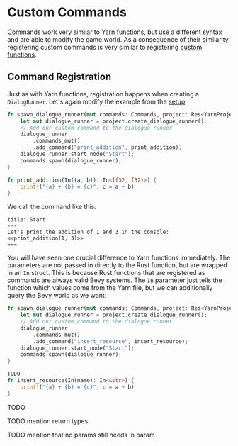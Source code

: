 # Custom Commands

[Commands](../yarn_files/commands.md) work very similar to Yarn [functions](../yarn_files/functions.md), but 
use a different syntax and are able to modify the game world. As a consequence of their similarity,
registering custom commands is very similar to registering [custom functions](./custom_functions.md).

## Command Registration

Just as with Yarn functions, registration happens when creating a `DialogRunner`.
Let's again modify the example from the [setup](./setup.md):

```rust
fn spawn_dialogue_runner(mut commands: Commands, project: Res<YarnProject>) {
    let mut dialogue_runner = project.create_dialogue_runner();
    // Add our custom command to the dialogue runner
    dialogue_runner
        .commands_mut()
        .add_command("print_addition", print_addition);
    dialogue_runner.start_node("Start");
    commands.spawn(dialogue_runner);
}

fn print_addition(In((a, b)): In<(f32, f32)>) {
    print!("{a} + {b} = {c}", c = a + b)
}
```

We call the command like this:

```text
title: Start
---
Let's print the addition of 1 and 3 in the console:
<<print_addition(1, 3)>>
===
```

You will have seen one crucial difference to Yarn functions immediately.
The parameters are not passed in directly to the Rust function, but are wrapped in an `In` struct.
This is because Rust functions that are registered as commands are always valid Bevy systems. 
The `In` parameter just tells the function which values come from the Yarn file, but we can additionally query the Bevy world as we want:

```rust
fn spawn_dialogue_runner(mut commands: Commands, project: Res<YarnProject>) {
    let mut dialogue_runner = project.create_dialogue_runner();
    // Add our custom command to the dialogue runner
    dialogue_runner
        .commands_mut()
        .add_command("insert_resource", insert_resource);
    dialogue_runner.start_node("Start");
    commands.spawn(dialogue_runner);
}

TODO 
fn insert_resource(In(name): In<&str>) {
    print!("{a} + {b} = {c}", c = a + b)
}
```

TODO

TODO mention return types

TODO mention that no params still needs In param
